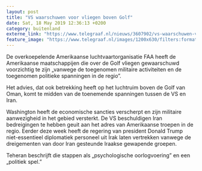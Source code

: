 ```yaml
---
layout: post
title: "VS waarschuwen voor vliegen boven Golf"
date: Sat, 18 May 2019 12:36:13 +0200
category: buitenland
externe_link: "https://www.telegraaf.nl/nieuws/3607902/vs-waarschuwen-voor-vliegen-boven-golf"
feature_image: "https://www.telegraaf.nl/images/1200x630/filters:format(jpeg):quality(80)/cdn-kiosk-api.telegraaf.nl/9600184c-795f-11e9-8cb4-0255c322e81b.jpg"
---
```


<p class="intro">De overkoepelende Amerikaanse luchtvaartorganisatie FAA heeft de Amerikaanse maatschappijen die over de Golf vliegen gewaarschuwd voorzichtig te zijn „vanwege de toegenomen militaire activiteiten en de toegenomen politieke spanningen in de regio”.</p> <p>Het advies, dat ook betrekking heeft op het luchtruim boven de Golf van Oman, komt te midden van de toenemende spanningen tussen de VS en Iran.</p><p>Washington heeft de economische sancties verscherpt en zijn militaire aanwezigheid in het gebied versterkt. De VS beschuldigen Iran bedreigingen te hebben geuit aan het adres van Amerikaanse troepen in de regio. Eerder deze week heeft de regering van president Donald Trump niet-essentieel diplomatiek personeel uit Irak laten vertrekken vanwege de dreigementen van door Iran gesteunde Iraakse gewapende groepen.</p><p>Teheran beschrijft die stappen als „psychologische oorlogvoering” en een „politiek spel.”</p>
